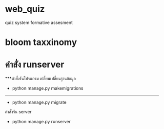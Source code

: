 # web_quiz
quiz system formative assesment 

# bloom taxxinomy

# คำสั่ง runserver

***คำสั่งรันโปรแกรม 
เปลี่ยนเปลี่ยนฐานข้อมูล


- python manage.py makemigrations 

***
- python manage.py migrate

คำสั่งรัน server
- python manage.py runserver



